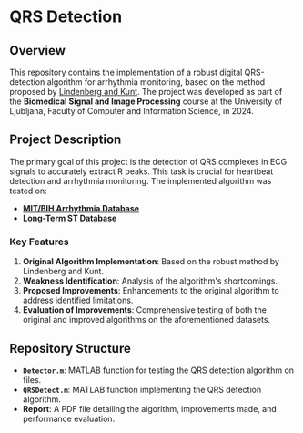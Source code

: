 # QRS Detection

## Overview
This repository contains the implementation of a robust digital QRS-detection algorithm for arrhythmia monitoring, based on the method proposed by [Lindenberg and Kunt](https://www.sciencedirect.com/science/article/pii/0010480983900277). The project was developed as part of the **Biomedical Signal and Image Processing** course at the University of Ljubljana, Faculty of Computer and Information Science, in 2024.

## Project Description
The primary goal of this project is the detection of QRS complexes in ECG signals to accurately extract R peaks. This task is crucial for heartbeat detection and arrhythmia monitoring. The implemented algorithm was tested on:

- [**MIT/BIH Arrhythmia Database**](https://www.physionet.org/content/mitdb/1.0.0/)
- [**Long-Term ST Database**](https://www.physionet.org/content/ltstdb/1.0.0/)

### Key Features
1. **Original Algorithm Implementation**: Based on the robust method by Lindenberg and Kunt.
2. **Weakness Identification**: Analysis of the algorithm's shortcomings.
3. **Proposed Improvements**: Enhancements to the original algorithm to address identified limitations.
4. **Evaluation of Improvements**: Comprehensive testing of both the original and improved algorithms on the aforementioned datasets.

## Repository Structure
- **`Detector.m`**: MATLAB function for testing the QRS detection algorithm on files.
- **`QRSDetect.m`**: MATLAB function implementing the QRS detection algorithm.
- **Report**: A PDF file detailing the algorithm, improvements made, and performance evaluation.
